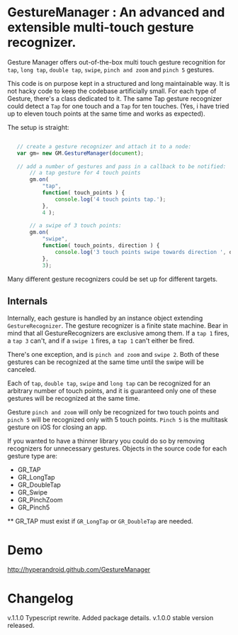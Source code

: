 # GestureManager : An advanced and extensible multi-touch gesture recognizer. #

Gesture Manager offers out-of-the-box multi touch gesture recognition for `tap`, `long tap`, `double tap`, 
`swipe`, `pinch and zoom` and `pinch 5` gestures.

This code is on purpose kept in a structured and long maintainable way. It is not hacky code to keep the codebase
 artificially small. For each type of Gesture, there's a class dedicated to it. The same Tap gesture recognizer could 
 detect a `Tap` for one touch and a `Tap` for ten touches.
  (Yes, i have tried up to eleven touch points at the same time and works as expected). 

The setup is straight:
 
 ```javascript
 
    // create a gesture recognizer and attach it to a node:
    var gm= new GM.GestureManager(document);
    
    // add a number of gestures and pass in a callback to be notified:
        // a tap gesture for 4 touch points
        gm.on( 
            "tap", 
            function( touch_points ) {
                console.log('4 touch points tap.');
            }, 
            4 );
        
        // a swipe of 3 touch points:
        gm.on( 
            "swipe", 
            function( touch_points, direction ) {
                console.log('3 touch points swipe towards direction ', direction);
            },
            3);
 ```

Many different gesture recognizers could be set up for different targets.

## Internals

Internally, each gesture is handled by an instance object extending `GestureRecognizer`. The gesture recognizer is a 
finite state machine. Bear in mind that all GestureRecognizers are exclusive among them. If a `tap 1` fires, a
`tap 3` can't, and if a `swipe 1` fires, a `tap 1` can't either be fired.

There's one exception, and is `pinch and zoom` and `swipe 2`. Both of these gestures can be recognized at the same time
until the swipe will be canceled.

Each of `tap`, `double tap`, `swipe` and `long tap` can be recognized for an arbitrary number of touch points, and it
is guaranteed only one of these gestures will be recognized at the same time.

Gesture `pinch and zoom` will only be recognized for two touch points and `pinch 5` will be recognized only with 5 touch 
points. `Pinch 5` is the multitask gesture on iOS for closing an app.

If you wanted to have a thinner library you could do so by removing recognizers for unnecessary gestures. Objects in the
source code for each gesture type are:

* GR_TAP 
* GR_LongTap
* GR_DoubleTap
* GR_Swipe
* GR_PinchZoom
* GR_Pinch5

** GR_TAP must exist if `GR_LongTap` or `GR_DoubleTap` are needed.

# Demo

http://hyperandroid.github.com/GestureManager

# Changelog

v.1.1.0 Typescript rewrite. Added package details.
v.1.0.0 stable version released.
